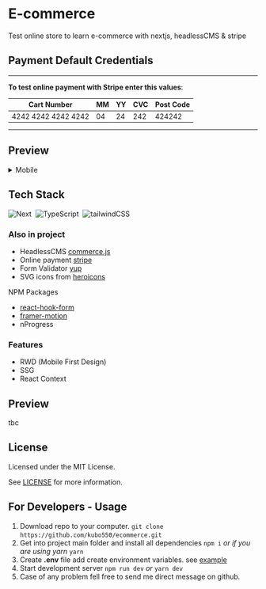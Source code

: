 # E-commerce

Test online store to learn e-commerce with nextjs, headlessCMS & stripe

## Payment Default Credentials 

---

**To test online payment with Stripe enter this values**:

|  Cart Number |  MM  | YY |  CVC  | Post Code  |
|---|---|---|---|---|
| 4242 4242 4242 4242  | 04  | 24  | 242  | 424242  |

---


## Preview

<details>
  <summary> Mobile </summary>

  <img src="https://raw.githubusercontent.com/kubo550/ecommerce/main/preview/mobile1.jpg" alt="preview mobile device" width="80" />

  
  
  
</details>


## Tech Stack

![Next](https://img.shields.io/badge/-Next.js-05122A?style=flat&logo=Next.js)&nbsp;
![TypeScript](https://img.shields.io/badge/-TypeScript-05122A?style=flat&logo=typescript)&nbsp;
![tailwindCSS](https://img.shields.io/badge/tailwindcss-05122A.svg?&style=flat&logo=tailwind-css&logoColor=white")&nbsp;

### Also in project

* HeadlessCMS [commerce.js](https://commercejs.com/)
* Online payment [stripe](https://stripe.com/en-pl)
* Form Validator [yup](https://www.npmjs.com/package/yup?activeTab=readme)
* SVG icons from [heroicons](https://heroicons.com/) 

NPM Packages
* [react-hook-form](https://react-hook-form.com/advanced-usage)
* [framer-motion](https://www.framer.com/motion/)
* nProgress

### Features 

* RWD (Mobile First Design)
* SSG
* React Context


## Preview

tbc

## License 

Licensed under the MIT License.

See [LICENSE](https://github.com/kubo550/ecommerce/blob/main/LICENSE) for more information.


## For Developers - Usage

1. Download repo to your computer.  ``` git clone https://github.com/kubo550/ecommerce.git ```
2. Get into project main folder and install all dependencies ``` npm i ``` *or if you are using yarn* ``` yarn ``` 
3. Create **.env** file add create environment variables. see [example](https://github.com/kubo550/ecommerce/blob/main/.env.example)
4. Start development server ``` npm run dev ``` *or*  ``` yarn dev ```
5. Case of any problem fell free to send me direct message on github.
